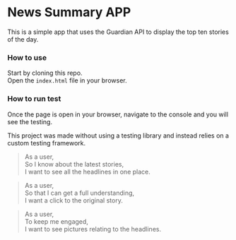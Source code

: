 News Summary APP
================
This is a simple app that uses the Guardian API to display the top ten stories of the day. 

### How to use ###
Start by cloning this repo.  
Open the `index.html` file in your browser.

### How to run test ###
Once the page is open in your browser, navigate to the console and you will see the testing. 

This project was made without using a testing library and instead relies on a custom testing framework. 

>As a user,  
So I know about the latest stories,  
I want to see all the headlines in one place.


>As a user,  
So that I can get a full understanding,  
I want a click to the original story.

>As a user,  
To keep me engaged,  
I want to see pictures relating to the headlines.



